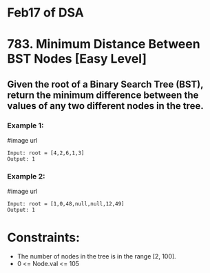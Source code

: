 # Feb17 of DSA

# 783. Minimum Distance Between BST Nodes [Easy Level]

## Given the root of a Binary Search Tree (BST), return the minimum difference between the values of any two different nodes in the tree.

### Example 1:

#image url

```
Input: root = [4,2,6,1,3]
Output: 1
```

### Example 2:

#image url

```
Input: root = [1,0,48,null,null,12,49]
Output: 1
```

# Constraints:

- The number of nodes in the tree is in the range [2, 100].
- 0 <= Node.val <= 105